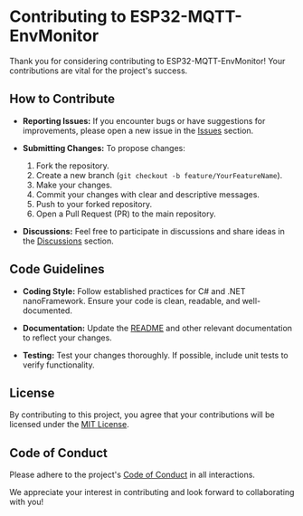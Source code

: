 # Contributing to ESP32-MQTT-EnvMonitor

Thank you for considering contributing to ESP32-MQTT-EnvMonitor! Your contributions are vital for the project's success.

## How to Contribute

- **Reporting Issues:** If you encounter bugs or have suggestions for improvements, please open a new issue in the [Issues](https://github.com/unrealbg/ESP32-MQTT-EnvMonitor/issues) section.

- **Submitting Changes:** To propose changes:
  1. Fork the repository.
  2. Create a new branch (`git checkout -b feature/YourFeatureName`).
  3. Make your changes.
  4. Commit your changes with clear and descriptive messages.
  5. Push to your forked repository.
  6. Open a Pull Request (PR) to the main repository.

- **Discussions:** Feel free to participate in discussions and share ideas in the [Discussions](https://github.com/unrealbg/ESP32-MQTT-EnvMonitor/discussions) section.

## Code Guidelines

- **Coding Style:** Follow established practices for C# and .NET nanoFramework. Ensure your code is clean, readable, and well-documented.

- **Documentation:** Update the [README](https://github.com/unrealbg/ESP32-MQTT-EnvMonitor/blob/master/README.md) and other relevant documentation to reflect your changes.

- **Testing:** Test your changes thoroughly. If possible, include unit tests to verify functionality.

## License

By contributing to this project, you agree that your contributions will be licensed under the [MIT License](https://github.com/unrealbg/ESP32-MQTT-EnvMonitor/blob/master/LICENSE).

## Code of Conduct

Please adhere to the project's [Code of Conduct](https://github.com/unrealbg/ESP32-MQTT-EnvMonitor/blob/master/CODE_OF_CONDUCT.md) in all interactions.

We appreciate your interest in contributing and look forward to collaborating with you!
